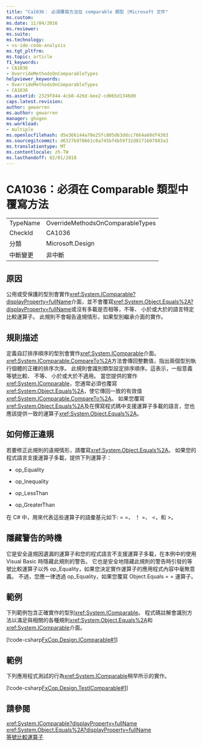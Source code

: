 ```yaml
---
title: "Ca1036： 必須覆寫方法在 comparable 類型 |Microsoft 文件"
ms.custom: 
ms.date: 11/04/2016
ms.reviewer: 
ms.suite: 
ms.technology:
- vs-ide-code-analysis
ms.tgt_pltfrm: 
ms.topic: article
f1_keywords:
- CA1036
- OverrideMethodsOnComparableTypes
helpviewer_keywords:
- OverrideMethodsOnComparableTypes
- CA1036
ms.assetid: 2329f844-4cb8-426d-bee2-cd065d1346d0
caps.latest.revision: 
author: gewarren
ms.author: gewarren
manager: ghogen
ms.workload:
- multiple
ms.openlocfilehash: d5e366144a70e25fc805d63ddcc7664a60df4303
ms.sourcegitcommit: d6327b978661c0a745bf4b59f32d8171607803a3
ms.translationtype: MT
ms.contentlocale: zh-TW
ms.lasthandoff: 02/01/2018
---
```

# <a name="ca1036-override-methods-on-comparable-types"></a>CA1036：必須在 Comparable 類型中覆寫方法
|||  
|-|-|  
|TypeName|OverrideMethodsOnComparableTypes|  
|CheckId|CA1036|  
|分類|Microsoft.Design|  
|中斷變更|非中斷|  
  
## <a name="cause"></a>原因  
 公用或受保護的型別會實作<xref:System.IComparable?displayProperty=fullName>介面，並不會覆寫<xref:System.Object.Equals%2A?displayProperty=fullName>或沒有多載是否相等，不等、 小於或大於的語言特定比較運算子。 此規則不會報告違規情形，如果型別繼承介面的實作。  
  
## <a name="rule-description"></a>規則描述  
 定義自訂排序順序的型別會實作<xref:System.IComparable>介面。 <xref:System.IComparable.CompareTo%2A>方法會傳回整數值，指出兩個型別執行個體的正確的排序次序。 此規則會識別類型設定排序順序。這表示，一般意義等號比較、 不等、 小於或大於不適用。 當您提供的實作<xref:System.IComparable>，您通常必須也覆寫<xref:System.Object.Equals%2A>，使它傳回一致的有效值<xref:System.IComparable.CompareTo%2A>。 如果您覆寫<xref:System.Object.Equals%2A>及在撰寫程式碼中支援運算子多載的語言，您也應該提供一致的運算子<xref:System.Object.Equals%2A>。  
  
## <a name="how-to-fix-violations"></a>如何修正違規  
 若要修正此規則的違規情形，請覆寫<xref:System.Object.Equals%2A>。 如果您的程式語言支援運算子多載，提供下列運算子：  
  
-   op_Equality  
  
-   op_Inequality  
  
-   op_LessThan  
  
-   op_GreaterThan  
  
 在 C# 中，用來代表這些運算子的語彙基元如下: = =、 ！ =、 \<，和 >。  
  
## <a name="when-to-suppress-warnings"></a>隱藏警告的時機  
 它是安全違規因遺漏的運算子和您的程式語言不支援運算子多載，在本例中的使用 Visual Basic 時隱藏此規則的警告。 它也是安全地隱藏此規則的警告時引發的等號比較運算子以外 op_Equality，如果您決定實作運算子的應用程式內容中毫無意義。 不過，您應一律透過 op_Equality，如果您覆寫 Object.Equals = = 運算子。  
  
## <a name="example"></a>範例  
 下列範例包含正確實作的型別<xref:System.IComparable>。 程式碼註解會識別方法以滿足與相關的各種規則<xref:System.Object.Equals%2A>和<xref:System.IComparable>介面。  
  
 [!code-csharp[FxCop.Design.IComparable#1](../code-quality/codesnippet/CSharp/ca1036-override-methods-on-comparable-types_1.cs)]  
  
## <a name="example"></a>範例  
 下列應用程式測試的行為<xref:System.IComparable>稍早所示的實作。  
  
 [!code-csharp[FxCop.Design.TestIComparable#1](../code-quality/codesnippet/CSharp/ca1036-override-methods-on-comparable-types_2.cs)]  
  
## <a name="see-also"></a>請參閱  
 <xref:System.IComparable?displayProperty=fullName>   
 <xref:System.Object.Equals%2A?displayProperty=fullName>   
 [等號比較運算子](/dotnet/standard/design-guidelines/equality-operators)
